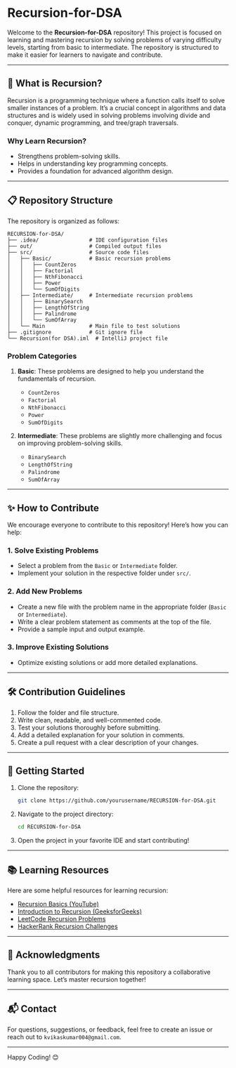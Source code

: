 # Recursion-for-DSA

Welcome to the **Recursion-for-DSA** repository! This project is focused on learning and mastering recursion by solving problems of varying difficulty levels, starting from basic to intermediate. The repository is structured to make it easier for learners to navigate and contribute.

---

## 📖 What is Recursion?
Recursion is a programming technique where a function calls itself to solve smaller instances of a problem. It’s a crucial concept in algorithms and data structures and is widely used in solving problems involving divide and conquer, dynamic programming, and tree/graph traversals.

### Why Learn Recursion?
- Strengthens problem-solving skills.
- Helps in understanding key programming concepts.
- Provides a foundation for advanced algorithm design.

---

## 📋 Repository Structure
The repository is organized as follows:

```
RECURSION-for-DSA/
├── .idea/                # IDE configuration files
├── out/                  # Compiled output files
├── src/                  # Source code files
│   ├── Basic/            # Basic recursion problems
│   │   ├── CountZeros
│   │   ├── Factorial
│   │   ├── NthFibonacci
│   │   ├── Power
│   │   └── SumOfDigits
│   ├── Intermediate/     # Intermediate recursion problems
│   │   ├── BinarySearch
│   │   ├── LengthOfString
│   │   ├── Palindrome
│   │   └── SumOfArray
│   └── Main              # Main file to test solutions
├── .gitignore            # Git ignore file
└── Recursion(for DSA).iml  # IntelliJ project file
```

### Problem Categories
1. **Basic**: These problems are designed to help you understand the fundamentals of recursion.
   - `CountZeros`
   - `Factorial`
   - `NthFibonacci`
   - `Power`
   - `SumOfDigits`

2. **Intermediate**: These problems are slightly more challenging and focus on improving problem-solving skills.
   - `BinarySearch`
   - `LengthOfString`
   - `Palindrome`
   - `SumOfArray`

---

## ✨ How to Contribute
We encourage everyone to contribute to this repository! Here’s how you can help:

### 1. Solve Existing Problems
- Select a problem from the `Basic` or `Intermediate` folder.
- Implement your solution in the respective folder under `src/`.

### 2. Add New Problems
- Create a new file with the problem name in the appropriate folder (`Basic` or `Intermediate`).
- Write a clear problem statement as comments at the top of the file.
- Provide a sample input and output example.

### 3. Improve Existing Solutions
- Optimize existing solutions or add more detailed explanations.

---

## 🛠 Contribution Guidelines
1. Follow the folder and file structure.
2. Write clean, readable, and well-commented code.
3. Test your solutions thoroughly before submitting.
4. Add a detailed explanation for your solution in comments.
5. Create a pull request with a clear description of your changes.

---

## 🚀 Getting Started
1. Clone the repository:
   ```bash
   git clone https://github.com/yourusername/RECURSION-for-DSA.git
   ```
2. Navigate to the project directory:
   ```bash
   cd RECURSION-for-DSA
   ```
3. Open the project in your favorite IDE and start contributing!

---

## 📚 Learning Resources
Here are some helpful resources for learning recursion:
- [Recursion Basics (YouTube)](https://www.youtube.com/)
- [Introduction to Recursion (GeeksforGeeks)](https://www.geeksforgeeks.org/)
- [LeetCode Recursion Problems](https://leetcode.com/)
- [HackerRank Recursion Challenges](https://www.hackerrank.com/)

---

## 🙌 Acknowledgments
Thank you to all contributors for making this repository a collaborative learning space. Let’s master recursion together!

---

## 📬 Contact
For questions, suggestions, or feedback, feel free to create an issue or reach out to `kvikaskumar004@gmail.com`.

---

Happy Coding! 😊

